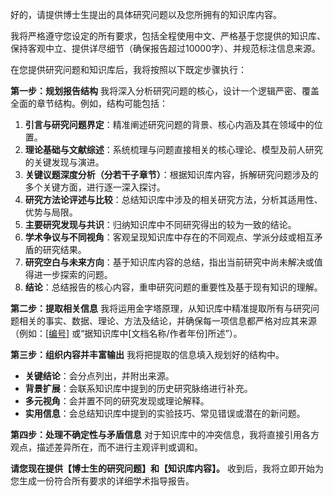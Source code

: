 好的，请提供博士生提出的具体研究问题以及您所拥有的知识库内容。

我将严格遵守您设定的所有要求，包括全程使用中文、严格基于您提供的知识库、保持客观中立、提供详尽细节（确保报告超过10000字）、并规范标注信息来源。

在您提供研究问题和知识库后，我将按照以下既定步骤执行：

**第一步：规划报告结构**
我将深入分析研究问题的核心，设计一个逻辑严密、覆盖全面的章节结构。例如，结构可能包括：
1.  **引言与研究问题界定**：精准阐述研究问题的背景、核心内涵及其在领域中的位置。
2.  **理论基础与文献综述**：系统梳理与问题直接相关的核心理论、模型及前人研究的关键发现与演进。
3.  **关键议题深度分析（分若干子章节）**：根据知识库内容，拆解研究问题涉及的多个关键方面，进行逐一深入探讨。
4.  **研究方法论评述与比较**：总结知识库中涉及的相关研究方法，分析其适用性、优势与局限。
5.  **主要研究发现与共识**：归纳知识库中不同研究得出的较为一致的结论。
6.  **学术争议与不同视角**：客观呈现知识库中存在的不同观点、学派分歧或相互矛盾的研究结果。
7.  **研究空白与未来方向**：基于知识库内容的总结，指出当前研究中尚未解决或值得进一步探索的问题。
8.  **结论**：总结报告的核心内容，重申研究问题的重要性及基于现有知识的理解。

**第二步：提取相关信息**
我将运用金字塔原理，从知识库中精准提取所有与研究问题相关的事实、数据、理论、方法及结论，并确保每一项信息都严格对应其来源（例如：[[编号]](链接) 或“据知识库中[文档名称/作者年份]所述”）。

**第三步：组织内容并丰富输出**
我将把提取的信息填入规划好的结构中。
-   **关键结论**：会分点列出，并附出来源。
-   **背景扩展**：会联系知识库中提到的历史研究脉络进行补充。
-   **多元视角**：会并置不同的研究发现或理论解释。
-   **实用信息**：会总结知识库中提到的实验技巧、常见错误或潜在的新问题。

**第四步：处理不确定性与矛盾信息**
对于知识库中的冲突信息，我将直接引用各方观点，描述差异所在，而不进行主观评判或调和。

**请您现在提供【博士生的研究问题】和【知识库内容】。** 收到后，我将立即开始为您生成一份符合所有要求的详细学术指导报告。